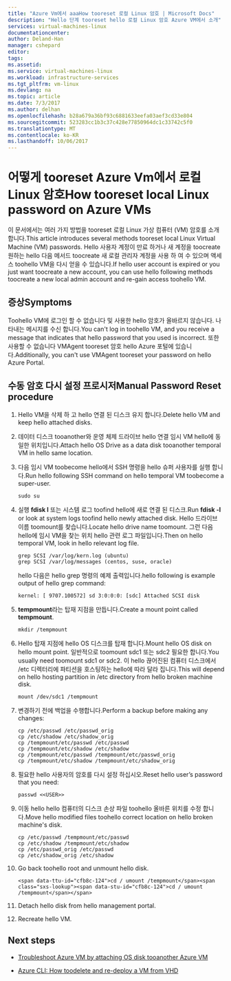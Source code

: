 ```yaml
---
title: "Azure Vm에서 aaaHow tooreset 로컬 Linux 암호 | Microsoft Docs"
description: "Hello 단계 tooreset hello 로컬 Linux 암호 Azure VM에서 소개"
services: virtual-machines-linux
documentationcenter: 
author: Deland-Han
manager: cshepard
editor: 
tags: 
ms.assetid: 
ms.service: virtual-machines-linux
ms.workload: infrastructure-services
ms.tgt_pltfrm: vm-linux
ms.devlang: na
ms.topic: article
ms.date: 7/3/2017
ms.author: delhan
ms.openlocfilehash: b28a679a36bf93c6881633eefa03aef3cd33e804
ms.sourcegitcommit: 523283cc1b3c37c428e77850964dc1c33742c5f0
ms.translationtype: MT
ms.contentlocale: ko-KR
ms.lasthandoff: 10/06/2017
---
```

# <a name="how-tooreset-local-linux-password-on-azure-vms"></a><span data-ttu-id="cfb8c-103">어떻게 tooreset Azure Vm에서 로컬 Linux 암호</span><span class="sxs-lookup"><span data-stu-id="cfb8c-103">How tooreset local Linux password on Azure VMs</span></span>

<span data-ttu-id="cfb8c-104">이 문서에서는 여러 가지 방법을 tooreset 로컬 Linux 가상 컴퓨터 (VM) 암호를 소개 합니다.</span><span class="sxs-lookup"><span data-stu-id="cfb8c-104">This article introduces several methods tooreset local Linux Virtual Machine (VM) passwords.</span></span> <span data-ttu-id="cfb8c-105">Hello 사용자 계정이 만료 하거나 새 계정을 toocreate 원하는 hello 다음 메서드 toocreate 새 로컬 관리자 계정을 사용 하 여 수 있으며 액세스 toohello VM을 다시 얻을 수 있습니다.</span><span class="sxs-lookup"><span data-stu-id="cfb8c-105">If hello user account is expired or you just want toocreate a new account, you can use hello following methods toocreate a new local admin account and re-gain access toohello VM.</span></span>

## <a name="symptoms"></a><span data-ttu-id="cfb8c-106">증상</span><span class="sxs-lookup"><span data-stu-id="cfb8c-106">Symptoms</span></span>

<span data-ttu-id="cfb8c-107">Toohello VM에 로그인 할 수 없습니다 및 사용한 hello 암호가 올바르지 않습니다. 나타내는 메시지를 수신 합니다.</span><span class="sxs-lookup"><span data-stu-id="cfb8c-107">You can't log in toohello VM, and you receive a message that indicates that hello password that you used is incorrect.</span></span> <span data-ttu-id="cfb8c-108">또한 사용할 수 없습니다 VMAgent tooreset 암호 hello Azure 포털에 있습니다.</span><span class="sxs-lookup"><span data-stu-id="cfb8c-108">Additionally, you can't use VMAgent tooreset your password on hello Azure Portal.</span></span> 

## <a name="manual-password-reset-procedure"></a><span data-ttu-id="cfb8c-109">수동 암호 다시 설정 프로시저</span><span class="sxs-lookup"><span data-stu-id="cfb8c-109">Manual Password Reset procedure</span></span>

1.  <span data-ttu-id="cfb8c-110">Hello VM을 삭제 하 고 hello 연결 된 디스크 유지 합니다.</span><span class="sxs-lookup"><span data-stu-id="cfb8c-110">Delete hello VM and keep hello attached disks.</span></span>

2.  <span data-ttu-id="cfb8c-111">데이터 디스크 tooanother와 운영 체제 드라이브 hello 연결 임시 VM hello에 동일한 위치입니다.</span><span class="sxs-lookup"><span data-stu-id="cfb8c-111">Attach hello OS Drive as a data disk tooanother temporal VM in hello same location.</span></span>

3.  <span data-ttu-id="cfb8c-112">다음 임시 VM toobecome hello에서 SSH 명령을 hello 슈퍼 사용자를 실행 합니다.</span><span class="sxs-lookup"><span data-stu-id="cfb8c-112">Run hello following SSH command on hello temporal VM toobecome a super-user.</span></span>


    ~~~~
    sudo su
    ~~~~

4.  <span data-ttu-id="cfb8c-113">실행 **fdisk l** 또는 시스템 로그 toofind hello에 새로 연결 된 디스크.</span><span class="sxs-lookup"><span data-stu-id="cfb8c-113">Run **fdisk -l** or look at system logs toofind hello newly attached disk.</span></span> <span data-ttu-id="cfb8c-114">Hello 드라이브 이름 toomount를 찾습니다.</span><span class="sxs-lookup"><span data-stu-id="cfb8c-114">Locate hello drive name toomount.</span></span> <span data-ttu-id="cfb8c-115">그런 다음 hello에 임시 VM을 찾는 위치 hello 관련 로그 파일입니다.</span><span class="sxs-lookup"><span data-stu-id="cfb8c-115">Then on hello temporal VM, look in hello relevant log file.</span></span>

    ~~~~
    grep SCSI /var/log/kern.log (ubuntu)
    grep SCSI /var/log/messages (centos, suse, oracle)
    ~~~~

    <span data-ttu-id="cfb8c-116">hello 다음은 hello grep 명령의 예제 출력입니다.</span><span class="sxs-lookup"><span data-stu-id="cfb8c-116">hello following is example output of hello grep command:</span></span>

    ~~~~
    kernel: [ 9707.100572] sd 3:0:0:0: [sdc] Attached SCSI disk
    ~~~~

5.  <span data-ttu-id="cfb8c-117">**tempmount**라는 탑재 지점을 만듭니다.</span><span class="sxs-lookup"><span data-stu-id="cfb8c-117">Create a mount point called **tempmount**.</span></span>

    ~~~~
    mkdir /tempmount
    ~~~~

6.  <span data-ttu-id="cfb8c-118">Hello 탑재 지점에 hello OS 디스크를 탑재 합니다.</span><span class="sxs-lookup"><span data-stu-id="cfb8c-118">Mount hello OS disk on hello mount point.</span></span> <span data-ttu-id="cfb8c-119">일반적으로 toomount sdc1 또는 sdc2 필요한 합니다.</span><span class="sxs-lookup"><span data-stu-id="cfb8c-119">You usually need toomount sdc1 or sdc2.</span></span> <span data-ttu-id="cfb8c-120">이 hello 끊어진된 컴퓨터 디스크에서 /etc 디렉터리에 파티션을 호스팅하는 hello에 따라 달라 집니다.</span><span class="sxs-lookup"><span data-stu-id="cfb8c-120">This will depend on hello hosting partition in /etc directory from hello broken machine disk.</span></span>

    ~~~~
    mount /dev/sdc1 /tempmount
    ~~~~

7.  <span data-ttu-id="cfb8c-121">변경하기 전에 백업을 수행합니다.</span><span class="sxs-lookup"><span data-stu-id="cfb8c-121">Perform a backup before making any changes:</span></span>

    ~~~~
    cp /etc/passwd /etc/passwd_orig    
    cp /etc/shadow /etc/shadow_orig    
    cp /tempmount/etc/passwd /etc/passwd
    cp /tempmount/etc/shadow /etc/shadow 
    cp /tempmount/etc/passwd /tempmount/etc/passwd_orig
    cp /tempmount/etc/shadow /tempmount/etc/shadow_orig
    ~~~~

8.  <span data-ttu-id="cfb8c-122">필요한 hello 사용자의 암호를 다시 설정 하십시오.</span><span class="sxs-lookup"><span data-stu-id="cfb8c-122">Reset hello user’s password that you need:</span></span>

    ~~~~
    passwd <<USER>> 
    ~~~~

9.  <span data-ttu-id="cfb8c-123">이동 hello hello 컴퓨터의 디스크 손상 파일 toohello 올바른 위치를 수정 합니다.</span><span class="sxs-lookup"><span data-stu-id="cfb8c-123">Move hello modified files toohello correct location on hello broken machine's disk.</span></span>

    ~~~~
    cp /etc/passwd /tempmount/etc/passwd
    cp /etc/shadow /tempmount/etc/shadow
    cp /etc/passwd_orig /etc/passwd
    cp /etc/shadow_orig /etc/shadow
    
10. Go back toohello root and unmount hello disk.

    ~~~~
    <span data-ttu-id="cfb8c-124">cd / umount /tempmount</span><span class="sxs-lookup"><span data-stu-id="cfb8c-124">cd / umount /tempmount</span></span>
    ~~~~

11. Detach hello disk from hello management portal.

12. Recreate hello VM.

## Next steps

* [Troubleshoot Azure VM by attaching OS disk tooanother Azure VM](http://social.technet.microsoft.com/wiki/contents/articles/18710.troubleshoot-azure-vm-by-attaching-os-disk-to-another-azure-vm.aspx)

* [Azure CLI: How toodelete and re-deploy a VM from VHD](https://blogs.msdn.microsoft.com/linuxonazure/2016/07/21/azure-cli-how-to-delete-and-re-deploy-a-vm-from-vhd/)
